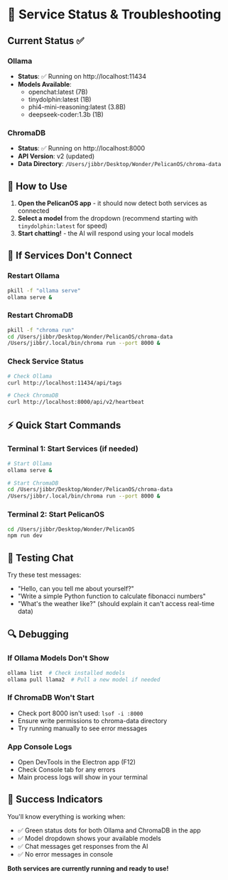 # 🔧 Service Status & Troubleshooting

## Current Status ✅

### Ollama
- **Status**: ✅ Running on http://localhost:11434
- **Models Available**: 
  - openchat:latest (7B)
  - tinydolphin:latest (1B)
  - phi4-mini-reasoning:latest (3.8B)
  - deepseek-coder:1.3b (1B)

### ChromaDB
- **Status**: ✅ Running on http://localhost:8000
- **API Version**: v2 (updated)
- **Data Directory**: `/Users/jibbr/Desktop/Wonder/PelicanOS/chroma-data`

## 🚀 How to Use

1. **Open the PelicanOS app** - it should now detect both services as connected
2. **Select a model** from the dropdown (recommend starting with `tinydolphin:latest` for speed)
3. **Start chatting!** - the AI will respond using your local models

## 🐛 If Services Don't Connect

### Restart Ollama
```bash
pkill -f "ollama serve"
ollama serve &
```

### Restart ChromaDB
```bash
pkill -f "chroma run"
cd /Users/jibbr/Desktop/Wonder/PelicanOS/chroma-data
/Users/jibbr/.local/bin/chroma run --port 8000 &
```

### Check Service Status
```bash
# Check Ollama
curl http://localhost:11434/api/tags

# Check ChromaDB  
curl http://localhost:8000/api/v2/heartbeat
```

## ⚡ Quick Start Commands

### Terminal 1: Start Services (if needed)
```bash
# Start Ollama
ollama serve &

# Start ChromaDB
cd /Users/jibbr/Desktop/Wonder/PelicanOS/chroma-data
/Users/jibbr/.local/bin/chroma run --port 8000 &
```

### Terminal 2: Start PelicanOS
```bash
cd /Users/jibbr/Desktop/Wonder/PelicanOS
npm run dev
```

## 🎯 Testing Chat

Try these test messages:
- "Hello, can you tell me about yourself?"
- "Write a simple Python function to calculate fibonacci numbers"
- "What's the weather like?" (should explain it can't access real-time data)

## 🔍 Debugging

### If Ollama Models Don't Show
```bash
ollama list  # Check installed models
ollama pull llama2  # Pull a new model if needed
```

### If ChromaDB Won't Start
- Check port 8000 isn't used: `lsof -i :8000`
- Ensure write permissions to chroma-data directory
- Try running manually to see error messages

### App Console Logs
- Open DevTools in the Electron app (F12)
- Check Console tab for any errors
- Main process logs will show in your terminal

## 🎉 Success Indicators

You'll know everything is working when:
- ✅ Green status dots for both Ollama and ChromaDB in the app
- ✅ Model dropdown shows your available models
- ✅ Chat messages get responses from the AI
- ✅ No error messages in console

**Both services are currently running and ready to use!**
